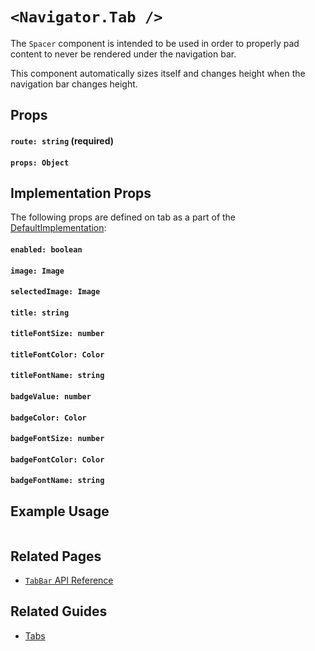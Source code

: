 # `<Navigator.Tab />`

The `Spacer` component is intended to be used in order to properly pad content to never be rendered
under the navigation bar.

This component automatically sizes itself and changes height when the navigation bar changes height.


## Props

#### `route: string` (required)

#### `props: Object`


## Implementation Props

The following props are defined on tab as a part of the [DefaultImplementation](/docs/implementations/DefaultImplementation.md):

#### `enabled: boolean`

#### `image: Image`

#### `selectedImage: Image`

#### `title: string`

#### `titleFontSize: number`

#### `titleFontColor: Color`

#### `titleFontName: string`

#### `badgeValue: number`

#### `badgeColor: Color`

#### `badgeFontSize: number`

#### `badgeFontColor: Color`

#### `badgeFontName: string`


## Example Usage

```jsx

```

## Related Pages

- [`TabBar` API Reference](/docs/api/navigator-tab-bar.md)

## Related Guides

- [Tabs](/docs/guides/tabs.md)
